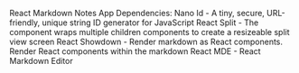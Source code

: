 React Markdown Notes App Dependencies:
Nano Id - A tiny, secure, URL-friendly, unique string ID generator for JavaScript
React Split - The <Split /> component wraps multiple children components to create a resizeable split view screen
React Showdown - Render markdown as React components. Render React components within the markdown
React MDE - React Markdown Editor
